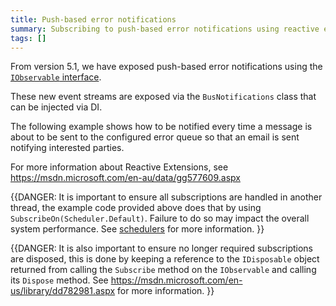 ```yaml
---
title: Push-based error notifications
summary: Subscribing to push-based error notifications using reactive extensions
tags: []
---
```


From version 5.1, we have exposed push-based error notifications using the [`IObservable` interface](https://msdn.microsoft.com/en-us/library/dd990377.aspx).

These new event streams are exposed via the `BusNotifications` class that can be injected via DI.

The following example shows how to be notified every time a message is about to be sent to the configured error queue so that an email is sent notifying interested parties.

<!-- import SubscribeToErrorsNotifications -->

For more information about Reactive Extensions, see https://msdn.microsoft.com/en-au/data/gg577609.aspx

{{DANGER:
It is important to ensure all subscriptions are handled in another thread, the example code provided above does that by using `SubscribeOn(Scheduler.Default)`. Failure to do so may impact the overall system performance. See [schedulers](https://msdn.microsoft.com/en-us/library/hh242963.aspx) for more information.
}}

{{DANGER:
It is also important to ensure no longer required subscriptions are disposed, this is done by keeping a reference to the `IDisposable` object returned from calling the `Subscribe` method on the `IObservable` and calling its `Dispose` method. See https://msdn.microsoft.com/en-us/library/dd782981.aspx for more information.
}}